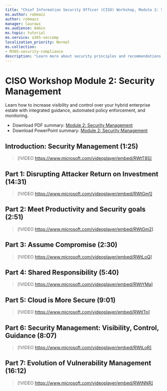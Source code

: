 ```yaml
---
title: "Chief Information Security Officer (CISO) Workshop, Module 2: Security Management"
ms.author: robmazz
author: robmazz
manager: laurawi
ms.audience: Admin
ms.topic: tutorial
ms.service: o365-seccomp
localization_priority: Normal
ms.collection:
- M365-security-compliance
description: "Learn more about security principles and recommendations for modernizing security in your organization."
---
```


# CISO Workshop Module 2: Security Management 

Learn how to increase visibility and control over your hybrid enterprise estate with integrated guidance, automated policy enforcement, and monitoring.

- Download PDF summary: [Module 2: Security Management](media/ciso-workshop-2-security-management.pdf)
- Download PowerPoint summary: [Module 2: Security Management](https://docs.microsoft.com/office365/securitycompliance/media/ciso-workshop-2-security-management.pptx)

## Introduction: Security Management (1:25)

> [!VIDEO https://www.microsoft.com/videoplayer/embed/RWtT8S]

## Part 1: Disrupting Attacker Return on Investment (14:31)

> [!VIDEO https://www.microsoft.com/videoplayer/embed/RWtGm1]

## Part 2: Meet Productivity and Security goals (2:51)

> [!VIDEO https://www.microsoft.com/videoplayer/embed/RWtGm2]

## Part 3: Assume Compromise (2:30)

> [!VIDEO https://www.microsoft.com/videoplayer/embed/RWtLoQ]

## Part 4: Shared Responsibility (5:40)

> [!VIDEO https://www.microsoft.com/videoplayer/embed/RWtYMa]

## Part 5: Cloud is More Secure (9:01)

> [!VIDEO https://www.microsoft.com/videoplayer/embed/RWtITn]

## Part 6: Security Management: Visibility, Control, Guidance (8:07)

> [!VIDEO https://www.microsoft.com/videoplayer/embed/RWtLoR]

## Part 7: Evolution of Vulnerability Management (16:12)

> [!VIDEO https://www.microsoft.com/videoplayer/embed/RWtNNR]